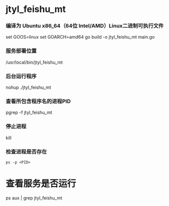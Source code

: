 # jtyl_feishu_mt

### 编译为 Ubuntu x86_64（64位 Intel/AMD）Linux二进制可执行文件
set GOOS=linux
set GOARCH=amd64
go build -o jtyl_feishu_mt main.go

### 服务部署位置
/usr/local/bin/jtyl_feishu_mt

### 后台运行程序
nohup ./jtyl_feishu_mt

### 查看所包含程序名的进程PID
pgrep -f jtyl_feishu_mt

### 停止进程
kill <PID>

### 检查进程是否存在
`ps -p <PID>`

# 查看服务是否运行
ps aux | grep jtyl_feishu_mt